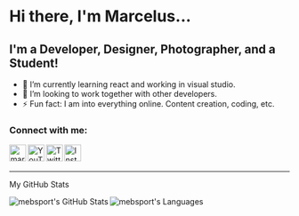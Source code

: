 # Hi there, I'm Marcelus...

## I'm a Developer, Designer, Photographer, and a Student!

- 📝 I’m currently learning react and working in visual studio.
- 🤝 I’m looking to work together with other developers.
- ⚡ Fun fact: I am into everything online. Content creation, coding, etc.

### Connect with me:

<!-- Website -->

[<img align="left" alt="marcelusbrown.com" width="30px" source="./img/website.svg"/>][website]

<!-- [![website](./img/website.svg)](https://marcelusbrown.com) -->

<!-- &nbsp;&nbsp; -->

<!-- YouTube -->

[<img align="left" alt="YouTube" width="30px" source="./img/youtube.svg"/>][youtube]

<!-- [![website](./img/youtube.svg)](https://www.youtube.com/channel/UCAfLIonq6STwupVN8KY40oA) -->

<!-- Twitter -->

[<img align="left" alt="Twitter" width="30px" source="./img/twitter.svg"/>][twitter]

<!-- [![website](./img/twitter.svg)](https://twitter.com/marcelusebrown) -->

<!-- Instagram -->

[<img align="left" alt="Instagram" width="30px" source="./img/instagram.svg"/>][instagram]

<!-- [![website](./img/instagram.svg)](https://instagram.com/mebsport) -->

<br />
<br />

---

My GitHub Stats

<img align="left" alt="mebsport's GitHub Stats" src="https://github-readme-stats.vercel.app/api?username=mebsport&show_icons=true&hide_border=false&theme=github_dark" />

<img align="left" alt = "mebsport's Languages" src="https://github-readme-stats.vercel.app/api/top-langs/?username=mebsport&langs_count=5&theme=github_dark" />

[website]: https://marcelusbrown.com
[twitter]: https://twitter.com/marcelusebrown
[youtube]: https://www.youtube.com/channel/UCAfLIonq6STwupVN8KY40oA
[instagram]: https://instagram.com/mebsport
